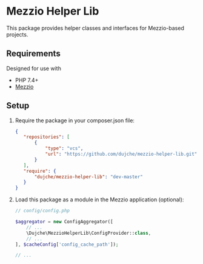 # Mezzio Helper Lib

This package provides helper classes and interfaces for Mezzio-based projects.

## Requirements

Designed for use with

*   PHP 7.4+
*   [Mezzio](https://docs.mezzio.dev/)
  

## Setup

1. Require the package in your composer.json file:
    ```json
   {
       "repositories": [
           { 
               "type": "vcs",
               "url": "https://github.com/dujche/mezzio-helper-lib.git"
           }
       ],
       "require": {
           "dujche/mezzio-helper-lib": "dev-master"
       }
   }
    ```
3. Load this package as a module in the Mezzio application (optional):

    ```php
    // config/config.php
    
    $aggregator = new ConfigAggregator([
        // ...
        \Dujche\MezzioHelperLib\ConfigProvider::class,
        // ...
    ], $cacheConfig['config_cache_path']);
    
    // ...
    ```
